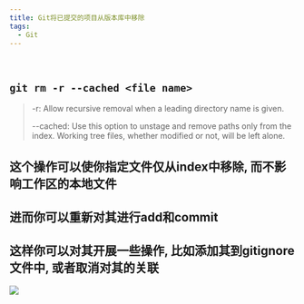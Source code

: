 ```yaml
---
title: Git将已提交的项目从版本库中移除
tags:
  - Git
---
```


<br>

## `git rm -r --cached <file name>`
> -r: Allow recursive removal when a leading directory name is given.
> 
> --cached: Use this option to unstage and remove paths only from the index. Working tree files, whether modified or not, will be left alone.

## 这个操作可以使你指定文件仅从index中移除, 而不影响工作区的本地文件
## 进而你可以重新对其进行add和commit
## 这样你可以对其开展一些操作, 比如添加其到gitignore文件中, 或者取消对其的关联
![](https://www.runoob.com/wp-content/uploads/2015/02/1352126739_7909.jpg)
